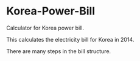 Korea-Power-Bill
================

Calculator for Korea power bill.

This calculates the electricity bill for Korea in 2014.

There are many steps in the bill structure.
